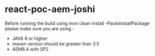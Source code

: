 # react-poc-aem-joshi

Before running the build using mvn clean install -PautoInstallPackage please make sure you are using - 
- JAVA 8 or higher
- maven version should be greater than 3.5
- AEM6.4 with SP2 
